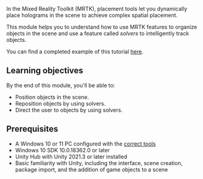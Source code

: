 In the Mixed Reality Toolkit (MRTK), placement tools let you dynamically place holograms in the scene to achieve complex spatial placement.

This module helps you to understand how to use MRTK features to organize objects in the scene and use a feature called *solvers* to intelligently track objects.

You can find a completed example of this tutorial [here](https://github.com/microsoft/MixedRealityLearning/tree/development/MRTK3%20Tutorials).

## Learning objectives

By the end of this module, you'll be able to:

* Position objects in the scene.
* Reposition objects by using solvers.
* Direct the user to objects by using solvers.

## Prerequisites

* A Windows 10 or 11 PC configured with the [correct tools](/windows/mixed-reality/develop/install-the-tools)
* Windows 10 SDK 10.0.18362.0 or later
* Unity Hub with Unity 2021.3 or later installed
* Basic familiarity with Unity, including the interface, scene creation, package import, and the addition of game objects to a scene

